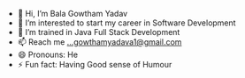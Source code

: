 - 👋 Hi, I’m Bala Gowtham Yadav
- 👀 I’m interested to start my career in Software Development 
- 🌱 I’m trained in Java Full Stack Development
- 📫 Reach me ...gowthamyadava1@gmail.com
- 😄 Pronouns: He
- ⚡ Fun fact: Having Good sense of Humour

<!---
Gowtham-Bala351/Gowtham-Bala351 is a ✨ special ✨ repository because its `README.md` (this file) appears on your GitHub profile.
You can click the Preview link to take a look at your changes.
--->
